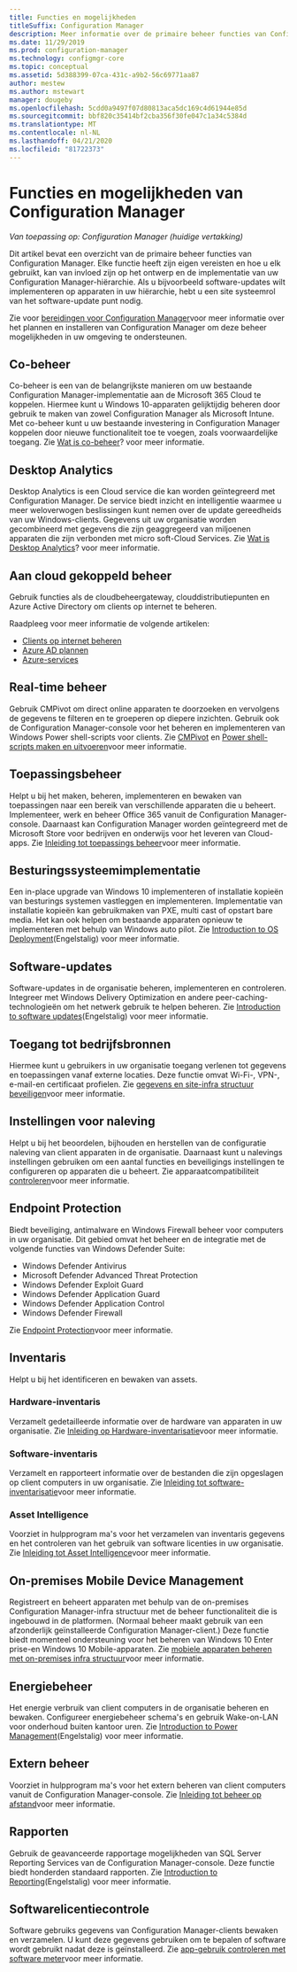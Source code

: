 ```yaml
---
title: Functies en mogelijkheden
titleSuffix: Configuration Manager
description: Meer informatie over de primaire beheer functies van Configuration Manager.
ms.date: 11/29/2019
ms.prod: configuration-manager
ms.technology: configmgr-core
ms.topic: conceptual
ms.assetid: 5d388399-07ca-431c-a9b2-56c69771aa87
author: mestew
ms.author: mstewart
manager: dougeby
ms.openlocfilehash: 5cdd0a9497f07d80813aca5dc169c4d61944e85d
ms.sourcegitcommit: bbf820c35414bf2cba356f30fe047c1a34c5384d
ms.translationtype: MT
ms.contentlocale: nl-NL
ms.lasthandoff: 04/21/2020
ms.locfileid: "81722373"
---
```

# <a name="features-and-capabilities-of-configuration-manager"></a>Functies en mogelijkheden van Configuration Manager

*Van toepassing op: Configuration Manager (huidige vertakking)*

Dit artikel bevat een overzicht van de primaire beheer functies van Configuration Manager. Elke functie heeft zijn eigen vereisten en hoe u elk gebruikt, kan van invloed zijn op het ontwerp en de implementatie van uw Configuration Manager-hiërarchie. Als u bijvoorbeeld software-updates wilt implementeren op apparaten in uw hiërarchie, hebt u een site systeemrol van het software-update punt nodig.  

Zie voor [bereidingen voor Configuration Manager](../get-ready.md)voor meer informatie over het plannen en installeren van Configuration Manager om deze beheer mogelijkheden in uw omgeving te ondersteunen.  

## <a name="co-management"></a>Co-beheer

Co-beheer is een van de belangrijkste manieren om uw bestaande Configuration Manager-implementatie aan de Microsoft 365 Cloud te koppelen. Hiermee kunt u Windows 10-apparaten gelijktijdig beheren door gebruik te maken van zowel Configuration Manager als Microsoft Intune. Met co-beheer kunt u uw bestaande investering in Configuration Manager koppelen door nieuwe functionaliteit toe te voegen, zoals voorwaardelijke toegang. Zie [Wat is co-beheer](../../../comanage/overview.md)? voor meer informatie.

## <a name="desktop-analytics"></a>Desktop Analytics

Desktop Analytics is een Cloud service die kan worden geïntegreerd met Configuration Manager. De service biedt inzicht en intelligentie waarmee u meer weloverwogen beslissingen kunt nemen over de update gereedheids van uw Windows-clients. Gegevens uit uw organisatie worden gecombineerd met gegevens die zijn geaggregeerd van miljoenen apparaten die zijn verbonden met micro soft-Cloud Services. Zie [Wat is Desktop Analytics](../../../desktop-analytics/overview.md)? voor meer informatie.

## <a name="cloud-attached-management"></a>Aan cloud gekoppeld beheer

Gebruik functies als de cloudbeheergateway, clouddistributiepunten en Azure Active Directory om clients op internet te beheren.

Raadpleeg voor meer informatie de volgende artikelen:

- [Clients op internet beheren](../../clients/manage/manage-clients-internet.md)
- [Azure AD plannen](../security/plan-for-security.md#bkmk_planazuread)
- [Azure-services](../../servers/deploy/configure/azure-services-wizard.md)

## <a name="real-time-management"></a>Real-time beheer

Gebruik CMPivot om direct online apparaten te doorzoeken en vervolgens de gegevens te filteren en te groeperen op diepere inzichten. Gebruik ook de Configuration Manager-console voor het beheren en implementeren van Windows Power shell-scripts voor clients. Zie [CMPivot](../../servers/manage/cmpivot.md) en [Power shell-scripts maken en uitvoeren](../../../apps/deploy-use/create-deploy-scripts.md)voor meer informatie.

## <a name="application-management"></a>Toepassingsbeheer

Helpt u bij het maken, beheren, implementeren en bewaken van toepassingen naar een bereik van verschillende apparaten die u beheert. Implementeer, werk en beheer Office 365 vanuit de Configuration Manager-console. Daarnaast kan Configuration Manager worden geïntegreerd met de Microsoft Store voor bedrijven en onderwijs voor het leveren van Cloud-apps. Zie [Inleiding tot toepassings beheer](../../../apps/understand/introduction-to-application-management.md)voor meer informatie.

## <a name="os-deployment"></a>Besturingssysteemimplementatie

Een in-place upgrade van Windows 10 implementeren of installatie kopieën van besturings systemen vastleggen en implementeren. Implementatie van installatie kopieën kan gebruikmaken van PXE, multi cast of opstart bare media. Het kan ook helpen om bestaande apparaten opnieuw te implementeren met behulp van Windows auto pilot. Zie [Introduction to OS Deployment](../../../osd/understand/introduction-to-operating-system-deployment.md)(Engelstalig) voor meer informatie.  

## <a name="software-updates"></a>Software-updates

Software-updates in de organisatie beheren, implementeren en controleren. Integreer met Windows Delivery Optimization en andere peer-caching-technologieën om het netwerk gebruik te helpen beheren. Zie [Introduction to software updates](../../../sum/understand/software-updates-introduction.md)(Engelstalig) voor meer informatie.  

## <a name="company-resource-access"></a>Toegang tot bedrijfsbronnen

Hiermee kunt u gebruikers in uw organisatie toegang verlenen tot gegevens en toepassingen vanaf externe locaties. Deze functie omvat Wi-Fi-, VPN-, e-mail-en certificaat profielen. Zie [gegevens en site-infra structuur beveiligen](../../../protect/understand/protect-data-and-site-infrastructure.md)voor meer informatie.

## <a name="compliance-settings"></a>Instellingen voor naleving

Helpt u bij het beoordelen, bijhouden en herstellen van de configuratie naleving van client apparaten in de organisatie. Daarnaast kunt u nalevings instellingen gebruiken om een aantal functies en beveiligings instellingen te configureren op apparaten die u beheert. Zie apparaatcompatibiliteit [controleren](../../../compliance/understand/ensure-device-compliance.md)voor meer informatie.  

## <a name="endpoint-protection"></a>Endpoint Protection

Biedt beveiliging, antimalware en Windows Firewall beheer voor computers in uw organisatie. Dit gebied omvat het beheer en de integratie met de volgende functies van Windows Defender Suite:

- Windows Defender Antivirus
- Microsoft Defender Advanced Threat Protection
- Windows Defender Exploit Guard
- Windows Defender Application Guard
- Windows Defender Application Control
- Windows Defender Firewall

Zie [Endpoint Protection](../../../protect/deploy-use/endpoint-protection.md)voor meer informatie.  

## <a name="inventory"></a>Inventaris

Helpt u bij het identificeren en bewaken van assets.

### <a name="hardware-inventory"></a>Hardware-inventaris

Verzamelt gedetailleerde informatie over de hardware van apparaten in uw organisatie. Zie [Inleiding op Hardware-inventarisatie](../../clients/manage/inventory/introduction-to-hardware-inventory.md)voor meer informatie.  

### <a name="software-inventory"></a>Software-inventaris

Verzamelt en rapporteert informatie over de bestanden die zijn opgeslagen op client computers in uw organisatie. Zie [Inleiding tot software-inventarisatie](../../clients/manage/inventory/introduction-to-software-inventory.md)voor meer informatie.  

### <a name="asset-intelligence"></a>Asset Intelligence

Voorziet in hulpprogram ma's voor het verzamelen van inventaris gegevens en het controleren van het gebruik van software licenties in uw organisatie. Zie [Inleiding tot Asset Intelligence](../../clients/manage/asset-intelligence/introduction-to-asset-intelligence.md)voor meer informatie.  

## <a name="on-premises-mobile-device-management"></a>On-premises Mobile Device Management

Registreert en beheert apparaten met behulp van de on-premises Configuration Manager-infra structuur met de beheer functionaliteit die is ingebouwd in de platformen. (Normaal beheer maakt gebruik van een afzonderlijk geïnstalleerde Configuration Manager-client.) Deze functie biedt momenteel ondersteuning voor het beheren van Windows 10 Enter prise-en Windows 10 Mobile-apparaten. Zie [mobiele apparaten beheren met on-premises infra structuur](../../../mdm/understand/manage-mobile-devices-with-on-premises-infrastructure.md)voor meer informatie.  

## <a name="power-management"></a>Energiebeheer

Het energie verbruik van client computers in de organisatie beheren en bewaken. Configureer energiebeheer schema's en gebruik Wake-on-LAN voor onderhoud buiten kantoor uren. Zie [Introduction to Power Management](../../clients/manage/power/introduction-to-power-management.md)(Engelstalig) voor meer informatie.  

## <a name="remote-control"></a>Extern beheer

Voorziet in hulpprogram ma's voor het extern beheren van client computers vanuit de Configuration Manager-console. Zie [Inleiding tot beheer op afstand](../../clients/manage/remote-control/introduction-to-remote-control.md)voor meer informatie.  

## <a name="reporting"></a>Rapporten

Gebruik de geavanceerde rapportage mogelijkheden van SQL Server Reporting Services van de Configuration Manager-console. Deze functie biedt honderden standaard rapporten. Zie [Introduction to Reporting](../../servers/manage/introduction-to-reporting.md)(Engelstalig) voor meer informatie.  

## <a name="software-metering"></a>Softwarelicentiecontrole

Software gebruiks gegevens van Configuration Manager-clients bewaken en verzamelen. U kunt deze gegevens gebruiken om te bepalen of software wordt gebruikt nadat deze is geïnstalleerd. Zie [app-gebruik controleren met software meter](../../../apps/deploy-use/monitor-app-usage-with-software-metering.md)voor meer informatie.  
